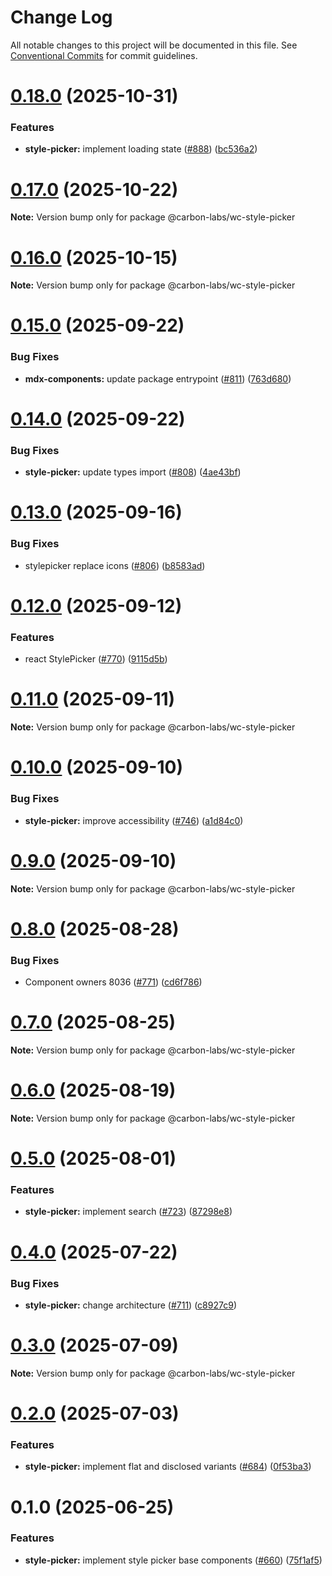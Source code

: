 # Change Log

All notable changes to this project will be documented in this file.
See [Conventional Commits](https://conventionalcommits.org) for commit guidelines.

# [0.18.0](https://github.com/carbon-design-system/carbon-labs/compare/@carbon-labs/wc-style-picker@0.17.0...@carbon-labs/wc-style-picker@0.18.0) (2025-10-31)


### Features

* **style-picker:** implement loading state ([#888](https://github.com/carbon-design-system/carbon-labs/issues/888)) ([bc536a2](https://github.com/carbon-design-system/carbon-labs/commit/bc536a270893b96fa94d034a70bd69b1a6ec6df2))





# [0.17.0](https://github.com/carbon-design-system/carbon-labs/compare/@carbon-labs/wc-style-picker@0.16.0...@carbon-labs/wc-style-picker@0.17.0) (2025-10-22)

**Note:** Version bump only for package @carbon-labs/wc-style-picker





# [0.16.0](https://github.com/carbon-design-system/carbon-labs/compare/@carbon-labs/wc-style-picker@0.15.0...@carbon-labs/wc-style-picker@0.16.0) (2025-10-15)

**Note:** Version bump only for package @carbon-labs/wc-style-picker





# [0.15.0](https://github.com/carbon-design-system/carbon-labs/compare/@carbon-labs/wc-style-picker@0.14.0...@carbon-labs/wc-style-picker@0.15.0) (2025-09-22)


### Bug Fixes

* **mdx-components:** update package entrypoint ([#811](https://github.com/carbon-design-system/carbon-labs/issues/811)) ([763d680](https://github.com/carbon-design-system/carbon-labs/commit/763d6803e47446cbd336dec9a5be75afde23f6e7))





# [0.14.0](https://github.com/carbon-design-system/carbon-labs/compare/@carbon-labs/wc-style-picker@0.13.0...@carbon-labs/wc-style-picker@0.14.0) (2025-09-22)


### Bug Fixes

* **style-picker:** update types import ([#808](https://github.com/carbon-design-system/carbon-labs/issues/808)) ([4ae43bf](https://github.com/carbon-design-system/carbon-labs/commit/4ae43bf93eba1c66f08b1836e7f640a61593e77c))





# [0.13.0](https://github.com/carbon-design-system/carbon-labs/compare/@carbon-labs/wc-style-picker@0.12.0...@carbon-labs/wc-style-picker@0.13.0) (2025-09-16)


### Bug Fixes

* stylepicker replace icons ([#806](https://github.com/carbon-design-system/carbon-labs/issues/806)) ([b8583ad](https://github.com/carbon-design-system/carbon-labs/commit/b8583ad57d6721642a3a9b9a99782953cc62cd3b))





# [0.12.0](https://github.com/carbon-design-system/carbon-labs/compare/@carbon-labs/wc-style-picker@0.11.0...@carbon-labs/wc-style-picker@0.12.0) (2025-09-12)


### Features

* react StylePicker ([#770](https://github.com/carbon-design-system/carbon-labs/issues/770)) ([9115d5b](https://github.com/carbon-design-system/carbon-labs/commit/9115d5b27818171f85bab12983a7d771437e6485))





# [0.11.0](https://github.com/carbon-design-system/carbon-labs/compare/@carbon-labs/wc-style-picker@0.10.0...@carbon-labs/wc-style-picker@0.11.0) (2025-09-11)

**Note:** Version bump only for package @carbon-labs/wc-style-picker





# [0.10.0](https://github.com/carbon-design-system/carbon-labs/compare/@carbon-labs/wc-style-picker@0.9.0...@carbon-labs/wc-style-picker@0.10.0) (2025-09-10)


### Bug Fixes

* **style-picker:** improve accessibility ([#746](https://github.com/carbon-design-system/carbon-labs/issues/746)) ([a1d84c0](https://github.com/carbon-design-system/carbon-labs/commit/a1d84c0fe28c7b2caeebd99957eb256d48665a9f))





# [0.9.0](https://github.com/carbon-design-system/carbon-labs/compare/@carbon-labs/wc-style-picker@0.8.0...@carbon-labs/wc-style-picker@0.9.0) (2025-09-10)

**Note:** Version bump only for package @carbon-labs/wc-style-picker





# [0.8.0](https://github.com/carbon-design-system/carbon-labs/compare/@carbon-labs/wc-style-picker@0.7.0...@carbon-labs/wc-style-picker@0.8.0) (2025-08-28)


### Bug Fixes

* Component owners 8036 ([#771](https://github.com/carbon-design-system/carbon-labs/issues/771)) ([cd6f786](https://github.com/carbon-design-system/carbon-labs/commit/cd6f786ee88fbd9e7918aa88b08f8362492e61b3))





# [0.7.0](https://github.com/carbon-design-system/carbon-labs/compare/@carbon-labs/wc-style-picker@0.6.0...@carbon-labs/wc-style-picker@0.7.0) (2025-08-25)

**Note:** Version bump only for package @carbon-labs/wc-style-picker





# [0.6.0](https://github.com/carbon-design-system/carbon-labs/compare/@carbon-labs/wc-style-picker@0.5.0...@carbon-labs/wc-style-picker@0.6.0) (2025-08-19)

**Note:** Version bump only for package @carbon-labs/wc-style-picker





# [0.5.0](https://github.com/carbon-design-system/carbon-labs/compare/@carbon-labs/wc-style-picker@0.4.0...@carbon-labs/wc-style-picker@0.5.0) (2025-08-01)


### Features

* **style-picker:** implement search ([#723](https://github.com/carbon-design-system/carbon-labs/issues/723)) ([87298e8](https://github.com/carbon-design-system/carbon-labs/commit/87298e8fe29747742ba27620b6b7a197bc90ebbe))





# [0.4.0](https://github.com/carbon-design-system/carbon-labs/compare/@carbon-labs/wc-style-picker@0.3.0...@carbon-labs/wc-style-picker@0.4.0) (2025-07-22)


### Bug Fixes

* **style-picker:** change architecture ([#711](https://github.com/carbon-design-system/carbon-labs/issues/711)) ([c8927c9](https://github.com/carbon-design-system/carbon-labs/commit/c8927c927f5256b1491d7a27301023440a7adce4))





# [0.3.0](https://github.com/carbon-design-system/carbon-labs/compare/@carbon-labs/wc-style-picker@0.2.0...@carbon-labs/wc-style-picker@0.3.0) (2025-07-09)

**Note:** Version bump only for package @carbon-labs/wc-style-picker





# [0.2.0](https://github.com/carbon-design-system/carbon-labs/compare/@carbon-labs/wc-style-picker@0.1.0...@carbon-labs/wc-style-picker@0.2.0) (2025-07-03)


### Features

* **style-picker:** implement flat and disclosed variants ([#684](https://github.com/carbon-design-system/carbon-labs/issues/684)) ([0f53ba3](https://github.com/carbon-design-system/carbon-labs/commit/0f53ba3d3b4d9860a72c2ea09e36580018c50fa9))





# 0.1.0 (2025-06-25)


### Features

* **style-picker:** implement style picker base components ([#660](https://github.com/carbon-design-system/carbon-labs/issues/660)) ([75f1af5](https://github.com/carbon-design-system/carbon-labs/commit/75f1af53a6556564c10698109f19def1950acb16))
